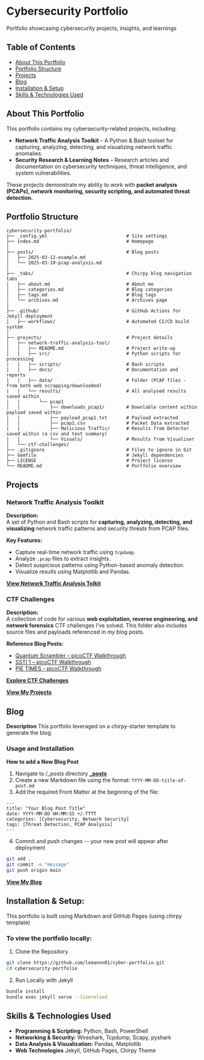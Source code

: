 # Cybersecurity Portfolio
Portfolio showcasing cybersecurity projects, insights, and learnings

## Table of Contents  
- [About This Portfolio](#about-this-portfolio)  
- [Portfolio Structure](#portfolio-structure)
- [Projects](#projects)  
- [Blog](#blog)  
- [Installation & Setup](#installation--setup)  
- [Skills & Technologies Used](#skills--technologies-used)  

## About This Portfolio  
This portfolio contains my cybersecurity-related projects, including:  
- **Network Traffic Analysis Toolkit** – A Python & Bash toolset for capturing, analyzing, detecting, and visualizing network traffic anomalies.  
- **Security Research & Learning Notes** – Research articles and documentation on cybersecurity techniques, threat intelligence, and system vulnerabilities.  

These projects demonstrate my ability to work with **packet analysis (PCAPs), network monitoring, security scripting, and automated threat detection.**  

## Portfolio Structure
```
cybersecurity-portfolio/
├── _config.yml                             # Site settings
├── index.md                                # Homepage
|
├── posts/                                  # Blog posts 
│   ├── 2025-03-12-example.md
│   └── 2025-03-10-pcap-analysis.md
|
├── _tabs/                                  # Chirpy blog navigation tabs
│   ├── about.md                            # About me
│   ├── categories.md                       # Blog categories
│   ├── tags.md                             # Blog tags
│   └── archives.md                         # Archives page
|
├── .github/                                # GitHub Actions for Jekyll deployment
│   ├── workflows/                          # Automated CI/CD build system
│
├── projects/                               # Project details
│   ├── network-traffic-analysis-tool/  
│   |   ├── README.md                       # Project write-up
│   |   ├── src/                            # Python scripts for processing
|   |   ├── scripts/                        # Bash scripts 
|   |   ├── docs/                           # Documentation and reports
|   |   ├── data/                           # Folder (PCAP files - from both web scrapping/downloaded)
|   |   └── results/                        # All analysed results saved within 
|   |       └── pcap1
|   |           ├── downloads_pcap1/        # Downlable content within payload saved within 
|   |           ├── payload_pcap1.txt       # Payload extracted
|   |           ├── pcap1.csv               # Packet Data extracted
|   |           ├── Malicious Traffic/      # Results from Detector saved within (a csv and text summary)
|   |           └── Visuals/                # Results from Visualiser
│   └── ctf-challenges/  
├── .gitignore                              # Files to ignore in Git
├── Gemfile                                 # Jekyll dependencies
├── LICENSE                                 # Project license
└── README.md                               # Portfolio overview
```

## Projects  
### **Network Traffic Analysis Toolkit**  
**Description:**  
A set of Python and Bash scripts for **capturing, analyzing, detecting, and visualizing** network traffic patterns and security threats from PCAP files.  

**Key Features:**  
- Capture real-time network traffic using `tcpdump`.  
- Analyze `.pcap` files to extract insights.  
- Detect suspicious patterns using Python-based anomaly detection.  
- Visualize results using Matplotlib and Pandas.  

**[View Network Traffic Analysis Tolkit](./projects/network-traffic-analysis-tool/)** 


### **CTF Challenges**  
**Description:**  
A collection of code for various **web exploitation, reverse engineering, and network forensics** CTF challenges I’ve solved. This folder also includes source files and payloads referenced in my blog posts.

**Reference Blog Posts:**  
- [Quantum Scrambler – picoCTF Walkthrough](https://leeannn01.github.io/cyber-portfolio/posts/Quantum-Scrambler-picoCTF/)  
- [SSTI 1 – picoCTF Walkthrough](https://leeannn01.github.io/cyber-portfolio/SSTI-1/)
- [PIE TIMES - picoCTF Walkthrough](https://leeannn01.github.io/cyber-portfolio/pie-times/)

**[Explore CTF Challenges](./projects/ctf-challenges/)**

**[View My Projects](./projects/)** 

## Blog 
**Description**
This portfolio leveraged on a chirpy-starter template to generate the blog. 

### Usage and Installation
**How to add a New Blog Post**
1. Navigate to /_posts directory **[_posts](./_post/)** 
2. Create a new Markdown file using the format:
```YYYY-MM-DD-title-of-post.md```
3. Add the required Front Matter at the beginning of the file:

```
---
title: "Your Blog Post Title"
date: YYYY-MM-DD HH:MM:SS +/-TTTT
categories: [Cybersecurity, Network Security]
tags: [Threat Detection, PCAP Analysis]
---
```
4. Commit and push changes -- your new post will appear after deployment
```bash
git add .
git commit -m "message"
git push origin main
```
  
**[View My Blog](https://leeannn01.github.io/cyber-portfolio/)**  

## **Installation & Setup:** 
This portfolio is built using Markdown and GitHub Pages (using chirpy template)

### To view the portfolio locally:
1. Clone the Repository
```bash
git clone https://github.com/leeannn01/cyber-portfolio.git
cd cybersecurity-portfolio
```

2. Run Locally with Jekyll
```bash
bundle install
bundle exec jekyll serve --livereload
```

## Skills & Technologies Used  
- **Programming & Scripting:** Python, Bash, PowerShell  
- **Networking & Security:** Wireshark, Tcpdump, Scapy, pyshark
- **Data Analysis & Visualization:** Pandas, Matplotlib 
- **Web Technologies** Jekyll, GitHub Pages, Chirpy Theme
  

